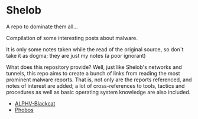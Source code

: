 # Shelob
A repo to dominate them all...


Compilation of some interesting posts about malware. 

It is only some notes taken while the read of the original source, so don´t take it as dogma; they are just my notes (a poor ignorant)


What does this repository provide? Well, just like Shelob's networks and tunnels, this repo aims to create a bunch of links from reading the most prominent malware reports. That is, not only are the reports referenced, and notes of interest are added; a lot of cross-references to tools, tactics and procedures as well as basic operating system knowledge are also included.

- [ALPHV-Blackcat](/doc/ALPHV-Blackcat.md)
- [Phobos](/doc/phobos8base.md)
